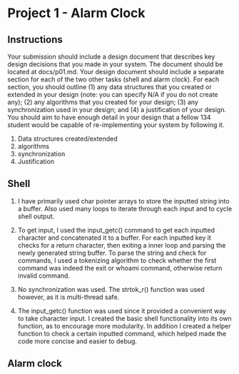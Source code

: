 # Project 1 - Alarm Clock

## Instructions
Your submission should include a design document that describes key design decisions that
you made in your system. The document should be located at docs/p01.md. Your design
document should include a separate section for each of the two other tasks (shell and alarm
clock). For each section, you should outline (1) any data structures that you created or
extended in your design (note: you can specify N/A if you do not create any); (2) any
algorithms that you created for your design; (3) any synchronization used in your design;
and (4) a justification of your design. You should aim to have enough detail in your design
that a fellow 134 student would be capable of re-implementing your system by following it.

1) Data structures created/extended
2) algorithms
3) synchronization
4) Justification

## Shell
1) I have primarily used char pointer arrays to store the inputted string into a buffer. Also used many loops to iterate through each input and to cycle shell output.

2) To get input, I used the input_getc() command to get each inputted character and concatenated it to a buffer. For each inputted key it checks for a return character, then exiting a inner loop and parsing the newly generated string buffer. To parse the string and check for commands, I used a tokenizing algorithm to check whether the first command was indeed the exit or whoami command, otherwise return invalid command.

3) No synchronization was used. The strtok_r() function was used however, as it is multi-thread safe.

4) The input_getc() function was used since it provided a convenient way to take character input.
I created the basic shell functionality into its own function, as to encourage more modularity. In addition I created a helper function to check a certain inputted command, which helped made the code more concise and easier to debug.

## Alarm clock
